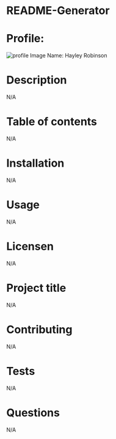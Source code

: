 # README-Generator
# Profile:
![profile Image]('https://media-exp1.licdn.com/dms/image/C4E03AQGlZ6i6dVKXSw/profile-displayphoto-shrink_200_200/0?e=1596067200&v=beta&t=6QqPGxxbUWG87lxoaZl1PGAdU7i0XKFR_cGMgfg9VNI')
Name: Hayley Robinson
# Description
N/A

# Table of contents
N/A

# Installation
N/A

# Usage
N/A

# Licensen
N/A

# Project title
N/A

# Contributing
N/A

# Tests
N/A

# Questions
N/A
